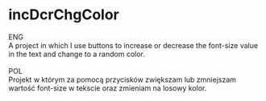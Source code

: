 # incDcrChgColor
ENG<br />
A project in which I use buttons to increase or decrease the font-size value in the text and change to a random color.<br /><br />
POL<br />
Projekt w którym za pomocą przycisków zwiększam lub zmniejszam wartość font-size w tekscie oraz zmieniam na losowy kolor.
